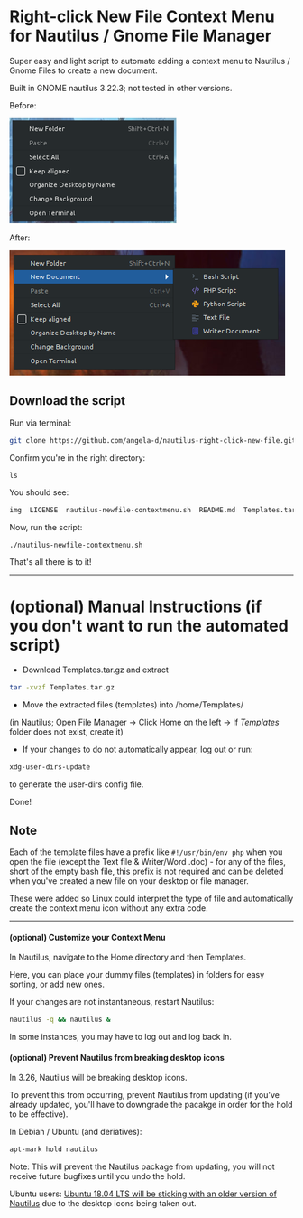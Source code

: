 # Right-click New File Context Menu for Nautilus / Gnome File Manager
Super easy and light script to automate adding a context menu to Nautilus / Gnome Files to create a new document.

Built in GNOME nautilus 3.22.3; not tested in other versions.

Before:

![nautilus right click context menu - before](./img/nautilus-right-click-before.png)

After:

![nautilus new file context menu - after](./img/nautilus-right-click-new-file.png)

## Download the script
Run via terminal:
```bash
git clone https://github.com/angela-d/nautilus-right-click-new-file.git && cd nautilus-right-click-new-file
```
Confirm you're in the right directory:
```bashrc
ls
```
You should see:
```html
img  LICENSE  nautilus-newfile-contextmenu.sh  README.md  Templates.tar.gz
```

Now, run the script:
```bashrc
./nautilus-newfile-contextmenu.sh
```

That's all there is to it!

***

# (optional) Manual Instructions (if you don't want to run the automated script)
* Download Templates.tar.gz and extract
```bash
tar -xvzf Templates.tar.gz
```
* Move the extracted files (templates) into /home/Templates/

(in Nautilus; Open File Manager -> Click Home on the left -> If *Templates* folder does not exist, create it)

* If your changes to do not automatically appear, log out or run:
```bash
xdg-user-dirs-update
```
to generate the user-dirs config file.

Done!

## Note
Each of the template files have a prefix like `#!/usr/bin/env php` when you open the file (except the Text file & Writer/Word .doc) - for any of the files, short of the empty bash file, this prefix is not required and can be deleted when you've created a new file on your desktop or file manager.

These were added so Linux could interpret the type of file and automatically create the context menu icon without any extra code.

***

#### (optional) Customize your Context Menu ####
In Nautilus, navigate to the Home directory and then Templates.

Here, you can place your dummy files (templates) in folders for easy sorting, or add new ones.

If your changes are not instantaneous, restart Nautilus:
```bash
nautilus -q && nautilus &
```
In some instances, you may have to log out and log back in.

#### (optional) Prevent Nautilus from breaking desktop icons ####
In 3.26, Nautilus will be breaking desktop icons.

To prevent this from occurring, prevent Nautilus from updating (if you've already updated, you'll have to downgrade the pacakge in order for the hold to be effective).

In Debian / Ubuntu (and deriatives):
```bash
apt-mark hold nautilus
```
Note: This will prevent the Nautilus package from updating, you will not receive future bugfixes until you undo the hold.

Ubuntu users: [Ubuntu 18.04 LTS will be sticking with an older version of Nautilus](https://www.omgubuntu.co.uk/2018/01/ubuntu-18-04-lts-will-ship-older-version-nautilus) due to the desktop icons being taken out.
